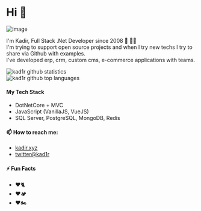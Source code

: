 # Hi 🖖

![image](https://github.com/kad1r/kad1r/assets/2114669/99da5f38-ef7b-45b9-ade4-022d272c3410)


I'm Kadir, Full Stack .Net Developer since 2008 💪 🧑‍💻   
I'm trying to support open source projects and when I try new techs I try to share via Github with examples.  
I've developed erp, crm, custom cms, e-commerce applications with teams.
  
![kad1r github statistics](https://github-readme-stats.vercel.app/api?username=kad1r&show_icons=true&theme=onedark)  
![kad1r github top languages](https://github-readme-stats.vercel.app/api/top-langs/?username=kad1r&layout=compact)  

#### My Tech Stack  

* DotNetCore + MVC
* JavaScript (VanillaJS, VueJS)
* SQL Server, PostgreSQL, MongoDB, Redis

#### 📫 How to reach me:
* [kadir.xyz](http://kadir.xyz)
* [twitter@kad1r](http://twitter.com/kad1r)

#### ⚡ Fun Facts  

* ❤️🐈
* ❤️🏕️
* ❤️🏍️  
  
  
<!--
### Hi there 👋

**kad1r/kad1r** is a ✨ _special_ ✨ repository because its `README.md` (this file) appears on your GitHub profile.

Here are some ideas to get you started:

- 🔭 I’m currently working on ...
- 🌱 I’m currently learning ...
- 👯 I’m looking to collaborate on ...
- 🤔 I’m looking for help with ...
- 💬 Ask me about ...
- 📫 How to reach me: ...
- 😄 Pronouns: ...
- ⚡ Fun fact: ...
-->
